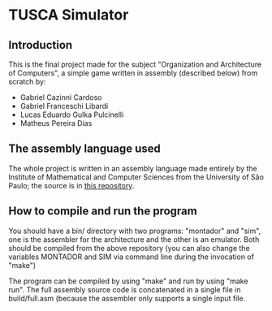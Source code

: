 # TUSCA Simulator
## Introduction
This is the final project made for the subject "Organization and Architecture of Computers", a simple game written in assembly (described below) from scratch by:

- Gabriel Cazinni Cardoso
- Gabriel Franceschi Libardi
- Lucas Eduardo Gulka Pulcinelli
- Matheus Pereira Dias

## The assembly language used
The whole project is written in an assembly language made entirely by the Institute of Mathematical and Computer Sciences from the University of São Paulo; the source is in [this repository](https://github.com/simoesusp/Processador-ICMC).

## How to compile and run the program
You should have a bin/ directory with two programs: "montador" and "sim", one is the assembler for the architecture and the other is an emulator. Both should be compiled from the above repository (you can also change the variables MONTADOR and SIM via command line during the invocation of "make")

The program can be compiled by using "make" and run by using "make run". The full assembly source code is concatenated in a single file in build/full.asm (because the assembler only supports a single input file.
